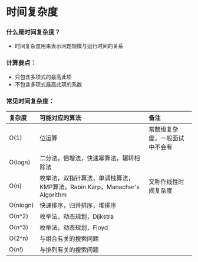 # 时间复杂度

### 什么是时间复杂度？

* 时间复杂度用来表示问题规模与运行时间的关系

### 计算要点：

* 只包含多项式的最高此项
* 不包含多项式最高此项的系数

### 常见时间复杂度：



| 复杂度 | 可能对应的算法 | 备注 |
| :--- | :--- | :--- |
| O\(1\) | 位运算 | 常数级复杂度，一般面试中不会有 |
| O\(logn\) | 二分法，倍增法，快速幂算法，辗转相除法 |  |
| O\(n\) | 枚举法，双指针算法，单调栈算法，KMP算法，Rabin Karp，Manacher's Algorithm | 又称作线性时间复杂度 |
| O\(nlogn\) | 快速排序，归并排序，堆排序 |  |
| O\(n^2\) | 枚举法，动态规划，Dijkstra |  |
| O\(n^3\) | 枚举法，动态规划，Floyd |  |
| O\(2^n\) | 与组合有关的搜索问题 |  |
| O\(n!\) | 与排列有关的搜索问题 |  |



